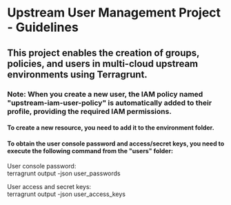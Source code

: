 # Upstream User Management Project - Guidelines <br />

## This project enables the creation of groups, policies, and users in multi-cloud upstream environments using Terragrunt. <br />

### Note: When you create a new user, the IAM policy named "upstream-iam-user-policy" is automatically added to their profile, providing the required IAM permissions. <br />

#### To create a new resource, you need to add it to the environment folder.  <br />

#### To obtain the user console password and access/secret keys, you need to execute the following command from the "users" folder: <br />

User console password: <br />
terragrunt output -json user_passwords

User access and secret keys: <br />
terragrunt output -json user_access_keys
